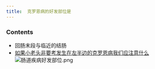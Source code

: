 ```yaml
---
title:  克罗恩病的好发部位是
--- 
```


### Contents
- 回肠末段与临近的结肠
- [如果小老头非要考发生在左半边的克罗恩病我们应注意什么](/如果小老头非要考发生在左半边的克罗恩病我们应注意什么)
![肠道疾病好发部位.png](/note-images/肠道疾病好发部位.png)
